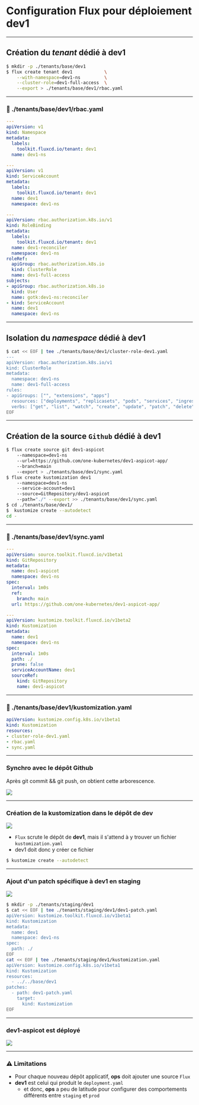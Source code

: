 # Configuration Flux pour déploiement **dev1**

----

## Création du _tenant_ dédié à **dev1**

```bash [1|2-5|6-17|18-22|23-27|28-29]
$ mkdir -p ./tenants/base/dev1
$ flux create tenant dev1            \
    --with-namespace=dev1-ns         \
    --cluster-role=dev1-full-access  \
    --export > ./tenants/base/dev1/rbac.yaml
```

----

### 📄 ./tenants/base/dev1/rbac.yaml

```yaml [1-7|9-16|18-36]
---
apiVersion: v1
kind: Namespace
metadata:
  labels:
    toolkit.fluxcd.io/tenant: dev1
  name: dev1-ns

---
apiVersion: v1
kind: ServiceAccount
metadata:
  labels:
    toolkit.fluxcd.io/tenant: dev1
  name: dev1
  namespace: dev1-ns

---
apiVersion: rbac.authorization.k8s.io/v1
kind: RoleBinding
metadata:
  labels:
    toolkit.fluxcd.io/tenant: dev1
  name: dev1-reconciler
  namespace: dev1-ns
roleRef:
  apiGroup: rbac.authorization.k8s.io
  kind: ClusterRole
  name: dev1-full-access
subjects:
- apiGroup: rbac.authorization.k8s.io
  kind: User
  name: gotk:dev1-ns:reconciler
- kind: ServiceAccount
  name: dev1
  namespace: dev1-ns
```

----

## Isolation du _namespace_ dédié à **dev1**

```bash [1|2-5|6-17|18-22|23-27|28-29]
$ cat << EOF | tee ./tenants/base/dev1/cluster-role-dev1.yaml
---
apiVersion: rbac.authorization.k8s.io/v1
kind: ClusterRole
metadata:
  namespace: dev1-ns
  name: dev1-full-access
rules:
- apiGroups: ["", "extensions", "apps"]
  resources: ["deployments", "replicasets", "pods", "services", "ingresses"]
  verbs: ["get", "list", "watch", "create", "update", "patch", "delete"] # You can also use ["*"]
EOF
```

----

## Création de la source `Github` dédié à **dev1**

```bash [1|2-5|6-17|18-22|23-27|28-29]
$ flux create source git dev1-aspicot
    --namespace=dev1-ns
    --url=https://github.com/one-kubernetes/dev1-aspicot-app/
    --branch=main
    --export > ./tenants/base/dev1/sync.yaml
$ flux create kustomization dev1
    --namespace=dev1-ns
    --service-account=dev1
    --source=GitRepository/dev1-aspicot
    --path="./" --export >> ./tenants/base/dev1/sync.yaml
$ cd ./tenants/base/dev1/
$  kustomize create --autodetect
cd -
```

----

### 📄 ./tenants/base/dev1/sync.yaml

```yaml [1-11|13-26]
---
apiVersion: source.toolkit.fluxcd.io/v1beta1
kind: GitRepository
metadata:
  name: dev1-aspicot
  namespace: dev1-ns
spec:
  interval: 1m0s
  ref:
    branch: main
  url: https://github.com/one-kubernetes/dev1-aspicot-app/

---
apiVersion: kustomize.toolkit.fluxcd.io/v1beta2
kind: Kustomization
metadata:
  name: dev1
  namespace: dev1-ns
spec:
  interval: 1m0s
  path: ./
  prune: false
  serviceAccountName: dev1
  sourceRef:
    kind: GitRepository
    name: dev1-aspicot
```

----

### 📄 ./tenants/base/dev1/kustomization.yaml

```yaml
apiVersion: kustomize.config.k8s.io/v1beta1
kind: Kustomization
resources:
- cluster-role-dev1.yaml
- rbac.yaml
- sync.yaml

```

----

### Synchro avec le dépôt Github

Après git commit && git push, on obtient cette arborescence.

<img class="r-stretch" src="../images/dev1_config_files.jpg">

----

### Création de la kustomization dans le dépôt de dev

<img class="r-stretch" src="../images/one-kubernetes_Sacha.png">

* `Flux` scrute le dépôt de **dev1**, mais il s'attend à y trouver un fichier `kustomization.yaml`
* dev1 doit donc y créer ce fichier

```bash
$ kustomize create --autodetect
```

----

### Ajout d'un patch spécifique à dev1 en staging

<img class="r-stretch" src="../images/one-kubernetes_Sigero.png">

```bash [1|2-10|11-20]
$ mkdir -p ./tenants/staging/dev1
$ cat << EOF | tee ./tenants/staging/dev1/dev1-patch.yaml
apiVersion: kustomize.toolkit.fluxcd.io/v1beta1
kind: Kustomization
metadata:
  name: dev1
  namespace: dev1-ns
spec:
  path: ./
EOF
cat << EOF | tee ./tenants/staging/dev1/kustomization.yaml
apiVersion: kustomize.config.k8s.io/v1beta1
kind: Kustomization
resources:
  - ../../base/dev1
patches:
  - path: dev1-patch.yaml
    target:
      kind: Kustomization
EOF
```

----

### dev1-aspicot est déployé

<img class="r-stretch" src="../images/dev1_website001.png">

----

### ⚠️ Limitations

* Pour chaque nouveau dépôt applicatif, **ops** doit ajouter une source `Flux`
* **dev1** est celui qui produit le `deployment.yaml`
    * et donc, **ops** a peu de latitude pour configurer des comportements différents entre `staging` et `prod`